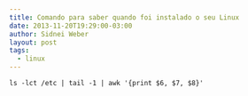 ```yaml
---
title: Comando para saber quando foi instalado o seu Linux
date: 2013-11-20T19:29:00-03:00
author: Sidnei Weber
layout: post
tags:
  - linux
---
```


```shell
ls -lct /etc | tail -1 | awk '{print $6, $7, $8}'
```